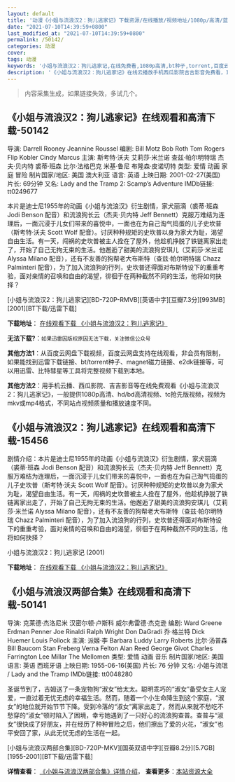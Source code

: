 ```yaml
---
layout: default
title: '动漫《小姐与流浪汉2：狗儿逃家记》下载资源/在线播放/视频地址/1080p/高清/蓝光'
date: "2021-07-10T14:39:59+0800"
last_modified_at: "2021-07-10T14:39:59+0800"
permalink: /50142/
categories: 动漫
cover:
tags: 动漫
keywords: '小姐与流浪汉2：狗儿逃家记,在线免费看,1080p高清,bt种子,torrent,百度云盘,magnet,磁力链,迅雷下载资源'
description: '《小姐与流浪汉2：狗儿逃家记》在线云播放手机西瓜影院吉吉影音免费看，1080p高清bd/hd未删减完整版和tc抢先枪版，mkv/mp4格式，附带bt/torrent种子、magnet/磁力链、百度云盘、网盘资源迅雷下载链接'
---
```


>内容采集生成，如果链接失效，多试几个。


## 《小姐与流浪汉2：狗儿逃家记》在线观看和高清下载-50142

导演: Darrell Rooney Jeannine Roussel 编剧: Bill Motz Bob Roth Tom Rogers Flip Kobler Cindy Marcus 主演: 斯考特·沃夫 艾莉莎·米兰诺 查兹·帕尔明特瑞 杰夫·贝内特 裘蒂·班森 比尔·法格巴克 米基·鲁尼 布隆森·皮诺切特 类型: 爱情 动画 家庭 冒险 制片国家/地区: 美国 澳大利亚 语言: 英语 上映日期: 2001-02-27(美国) 片长: 69分钟 又名: Lady and the Tramp 2: Scamp’s Adventure IMDb链接: tt0249677

本片是迪士尼1955年的动画《小姐与流浪汉》衍生剧情，家犬丽滴（裘蒂·班森 Jodi Benson 配音）和流浪狗长云（杰夫·贝内特 Jeff Bennett）克服万难结为连理后，一面沉浸于儿女们带来的喜悦中，一面也在为自己淘气捣蛋的儿子史坎普（斯考特·沃夫 Scott Wolf 配音）。讨厌种种规矩的史坎普以身为家犬为耻，渴望自由生活。有一天，闯祸的史坎普被主人拴在了屋外，他趁机挣脱了铁链离家出走了，开始了自己无拘无束的生活。他邂逅了甜美的流浪狗安琪儿（艾莉莎·米兰诺 Alyssa Milano 配音），还有不友善的狗帮老大布斯特（查兹·帕尔明特瑞 Chazz Palminteri 配音），为了加入流浪狗的行列，史坎普还得面对布斯特设下的重重考验，面对亲情的召唤和自由的渴望，徘徊于在两种截然不同的生活，他将如何抉择？


[小姐与流浪汉2：狗儿逃家记][BD-720P-RMVB][英语中字][豆瓣7.3分][993MB][2001][BT下载/迅雷下载]

**下载地址**： [在线观看下载 《小姐与流浪汉2：狗儿逃家记》](https://www.btdx8.com/torrent/lady_and_the_tramp2_2001.html) 


**无法下载?**：`如果迅雷因版权原因无法下载，关注微信公众号 `

**其他方法1**：从百度云网盘下载视频，百度云网盘支持在线观看，非会员有限制，如果能找到迅雷下载链接、bt/torrent种子、magnet磁力链接、e2dk链接等，可以用迅雷、比特彗星等工具将完整视频下载到本地。

**其他方法2**：用手机云播、西瓜影院、吉吉影音等在线免费观看《小姐与流浪汉2：狗儿逃家记》，一般提供1080p高清、hd/bd高清视频、tc抢先版视频，视频为mkv或mp4格式，不同站点视频质量和播放速度不同。


## 《小姐与流浪汉2：狗儿逃家记》在线观看和高清下载-15456

剧情介绍：本片是迪士尼1955年的动画《小姐与流浪汉》衍生剧情，家犬丽滴（裘蒂·班森 Jodi Benson 配音）和流浪狗长云（杰夫·贝内特 Jeff Bennett）克服万难结为连理后，一面沉浸于儿女们带来的喜悦中，一面也在为自己淘气捣蛋的儿子史坎普（斯考特·沃夫 Scott Wolf 配音）。讨厌种种规矩的史坎普以身为家犬为耻，渴望自由生活。有一天，闯祸的史坎普被主人拴在了屋外，他趁机挣脱了铁链离家出走了，开始了自己无拘无束的生活。他邂逅了甜美的流浪狗安琪儿（艾莉莎·米兰诺 Alyssa Milano 配音），还有不友善的狗帮老大布斯特（查兹·帕尔明特瑞 Chazz Palminteri 配音），为了加入流浪狗的行列，史坎普还得面对布斯特设下的重重考验，面对亲情的召唤和自由的渴望，徘徊于在两种截然不同的生活，他将如何抉择？


小姐与流浪汉2：狗儿逃家记 (2001)

**下载地址**： [在线观看下载 《小姐与流浪汉2：狗儿逃家记》](https://www.btbtdy.me/btdy/dy4597.html) 


## 《小姐与流浪汉两部合集》在线观看和高清下载-50141

导演: 克莱德·杰洛尼米 汉密尔顿·卢斯科 威尔弗雷德·杰克逊 编剧: Ward Greene Erdman Penner Joe Rinaldi Ralph Wright Don DaGradi 乔·格兰特 Dick Huemer Louis Pollock 主演: 派姬·李 Barbara Luddy Larry Roberts 比尔·汤普森 Bill Baucom Stan Freberg Verna Felton Alan Reed George Givot Charles Farrington Lee Millar The Mellomen 类型: 爱情 动画 音乐 制片国家/地区: 美国 语言: 英语 西班牙语 上映日期: 1955-06-16(美国) 片长: 76 分钟 又名: 小姐与流氓 / Lady and the Tramp IMDb链接: tt0048280

圣诞节到了，吉姆送了一条宠物狗“淑女”给太太。聪明乖巧的“淑女”备受女主人宠爱，一直过着无忧无虑的幸福生活。然而，随着一个小生命降生到这个家庭，“淑女”的地位就开始节节下降。受到冷落的“淑女”离家出走了，然而从来就不愁吃不愁穿的“淑女”顿时陷入了困境，幸亏她遇到了一只好心的流浪狗查普。查普与“淑女”很快成了好朋友，并在经历了种种冒险之后，他们擦出了爱的火花，“淑女”也平安回了家，从此无忧无虑的生活在一起。


[小姐与流浪汉两部合集][BD-720P-MKV][国英双语中字][豆瓣8.2分][5.7GB][1955-2001][BT下载/迅雷下载]

**详情查看**： [《小姐与流浪汉两部合集》详情介绍](/movie/50141/)， **查看更多**：[本站资源大全](/movie/t/all/)

